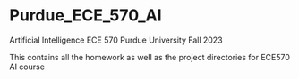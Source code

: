 # Purdue_ECE_570_AI
Artificial Intelligence ECE 570 Purdue University Fall 2023

This contains all the homework as well as the project directories for ECE570 AI course
